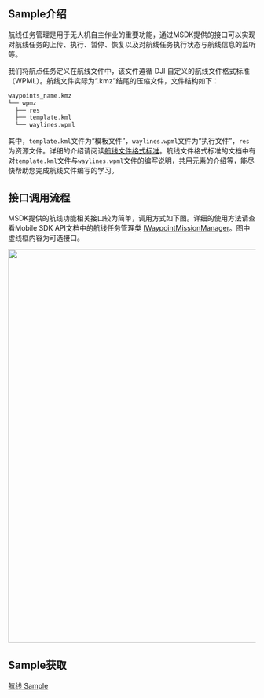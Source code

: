 ## Sample介绍
航线任务管理是用于无人机自主作业的重要功能，通过MSDK提供的接口可以实现对航线任务的上传、执行、暂停、恢复以及对航线任务执行状态与航线信息的监听等。

我们将航点任务定义在航线文件中，该文件遵循 DJI 自定义的航线文件格式标准（WPML）。航线文件实际为“.kmz”结尾的压缩文件，文件结构如下：
```c
waypoints_name.kmz
└── wpmz
  ├── res
  ├── template.kml
  └── waylines.wpml
```
其中，`template.kml`文件为“模板文件”，`waylines.wpml`文件为“执行文件”，`res`为资源文件。详细的介绍请阅读[航线文件格式标准](https://developer.dji.com/doc/cloud-api-tutorial/cn/specification/dji-wpml/overview.html)。航线文件格式标准的文档中有对`template.kml`文件与`waylines.wpml`文件的编写说明，共用元素的介绍等，能尽快帮助您完成航线文件编写的学习。


## 接口调用流程
MSDK提供的航线功能相关接口较为简单，调用方式如下图。详细的使用方法请查看Mobile SDK API文档中的航线任务管理类 [IWaypointMissionManager](https://developer.dji.com/cn/api-reference-v5/android-api/Components/IWaypointMissionManager/IWaypointMissionManager.html)。图中虚线框内容为可选接口。

<div align=center><img src="https://terra-1-g.djicdn.com/71a7d383e71a4fb8887a310eb746b47f/msdk/Documentation/V5.1/waypoint.png" width="800" ></div>


## Sample获取

[航线 Sample](https://github.com/dji-sdk/Mobile-SDK-Android-V5/blob/dev-sdk-main/SampleCode-V5/android-sdk-v5-sample/module-aircraft/src/main/java/dji/sampleV5/moduleaircraft/pages/WayPointV3Fragment.kt)

